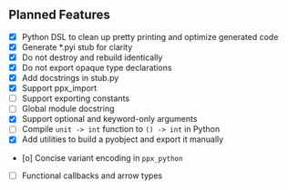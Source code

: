 ## Planned Features

- [x] Python DSL to clean up pretty printing and optimize generated code
- [x] Generate *.pyi stub for clarity
- [x] Do not destroy and rebuild identically
- [x] Do not export opaque type declarations
- [x] Add docstrings in stub.py
- [x] Support ppx_import
- [ ] Support exporting constants
- [ ] Global module docstring
- [x] Support optional and keyword-only arguments
- [ ] Compile `unit -> int` function to `() -> int` in Python
- [x] Add utilities to build a pyobject and export it manually
- [o] Concise variant encoding in `ppx_python`
- [ ] Functional callbacks and arrow types